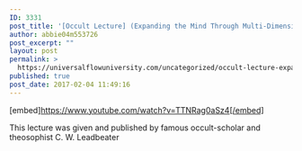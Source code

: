 ```yaml
---
ID: 3331
post_title: '[Occult Lecture] (Expanding the Mind Through Multi-Dimensions of Existence) Buddhic Consciousness'
author: abbie04m553726
post_excerpt: ""
layout: post
permalink: >
  https://universalflowuniversity.com/uncategorized/occult-lecture-expanding-the-mind-through-multi-dimensions-of-existence-buddhic-consciousness/
published: true
post_date: 2017-02-04 11:49:16
---
```

[embed]https://www.youtube.com/watch?v=TTNRag0aSz4[/embed]<br>
<p>This lecture was given and published by famous occult-scholar and theosophist C. W. Leadbeater</p>